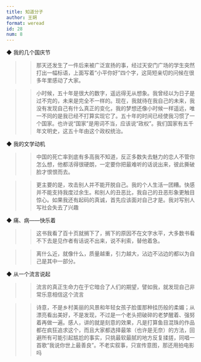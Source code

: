```yaml
---
title: 知道分子
author: 王朔
format: weread
id: 28
num: 8
---
```


◆ 我的几个国庆节

>> 那天还发生了一件后来被广泛宣扬的事，经过天安门广场的学生突然打出一幅标语，上面写着“小平你好”四个字，这简短亲切的问候在很多年里感动了大家。

>> 小时候，五十年是很大的数字，遥远得无从想象。我曾经以为日子是过不完的，未来是完全不一样的。现在，我就待在我自己的未来，我没有发现自己有什么真正的变化，我的梦想还像小时候一样遥远，唯一不同的是我已经不打算实现它了。五十年的时间已经使我习惯了一个国家。也许说“国家”是用词不当，应该说“政权”。我们国家有五千年文明史，这五十年由这个政权统治。


◆ 我的文学动机

>> 中国的死亡率到底有多高我不知道，反正多数失去魅力的恋人不管你怎么想，他都活得很硬朗，一定要你把最难听的话说出来，彼此撕破脸才恨恨而去。

>> 更主要的是，攻击别人并不能开脱自己。我的个人生活一团糟。快感并不能支持我度过余生。和别人的丑恶比，我自己的丑恶形象更触目惊心。如果我还有起码的真诚，首先应该面对自己才是。我对写别人写社会失去了兴趣


◆ 痛、病——快乐着

>> 这书我看了百十页就搁下了，搁下的原因不在文字水平，大多数书看不下去是见作者有话说不出来，说不利索，替他着急。

>> 离什么近，就像什么，质量越重，引力越大，沾边不沾边的都以为自己是其中一部分。


◆ 从一个流言说起

>> 流言的真正生命力在于它暗合了人们的期望，譬如我，就发现自己非常乐意相信这个流言

>> 诗意，不是乡村美丽的风景和年轻女孩子脸蛋那种挂历般的柔媚；从漂亮看出美好，不是发现，不过是一个老头把破碎的老梦醒着、强努着再做一遍。感人，讲的就是刻意的效果，凡是打算鱼目混珠的作品都在疯狂追求这个，而且大家都选择最笨（也许是无奈）的方法，回避所有可能引起尴尬的事实，只挑最软最腻的地方反复揉搓，同唱一首歌“我说你世上最善良”。不老实叙事，只宣传意图，那还用拍电影吗

